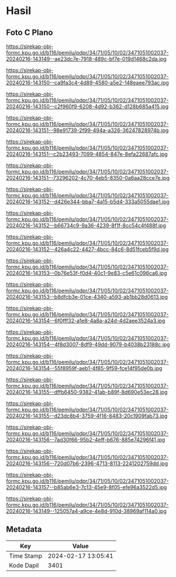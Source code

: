 # Hasil

## Foto C Plano

https://sirekap-obj-formc.kpu.go.id/b116/pemilu/pdpr/34/71/05/10/02/3471051002037-20240216-143149--ae23dc7e-7918-489c-bf7e-019d1468c2da.jpg

https://sirekap-obj-formc.kpu.go.id/b116/pemilu/pdpr/34/71/05/10/02/3471051002037-20240216-143150--ca9fa3c4-4d89-4580-a5e2-148eaee793ac.jpg

https://sirekap-obj-formc.kpu.go.id/b116/pemilu/pdpr/34/71/05/10/02/3471051002037-20240216-143150--c2f960f9-6208-4d92-b362-d128b685a415.jpg

https://sirekap-obj-formc.kpu.go.id/b116/pemilu/pdpr/34/71/05/10/02/3471051002037-20240216-143151--98e91739-2f99-494a-a326-36247828974b.jpg

https://sirekap-obj-formc.kpu.go.id/b116/pemilu/pdpr/34/71/05/10/02/3471051002037-20240216-143151--c2b23493-7099-4854-847e-8efa22687afc.jpg

https://sirekap-obj-formc.kpu.go.id/b116/pemilu/pdpr/34/71/05/10/02/3471051002037-20240216-143151--73296202-4c70-4eb5-8350-0a6aa28cce7e.jpg

https://sirekap-obj-formc.kpu.go.id/b116/pemilu/pdpr/34/71/05/10/02/3471051002037-20240216-143152--d426e344-bba7-4a15-b5d4-333a5055dae1.jpg

https://sirekap-obj-formc.kpu.go.id/b116/pemilu/pdpr/34/71/05/10/02/3471051002037-20240216-143152--b66734c9-9a36-4239-8f1f-8cc54c4f488f.jpg

https://sirekap-obj-formc.kpu.go.id/b116/pemilu/pdpr/34/71/05/10/02/3471051002037-20240216-143152--426a4c22-4427-4bcc-84c6-8d51fceb5f9d.jpg

https://sirekap-obj-formc.kpu.go.id/b116/pemilu/pdpr/34/71/05/10/02/3471051002037-20240216-143153--0b76e53f-f0d4-40c1-9e83-c5e61c096ca6.jpg

https://sirekap-obj-formc.kpu.go.id/b116/pemilu/pdpr/34/71/05/10/02/3471051002037-20240216-143153--b8dfcb3e-01ce-4340-a593-ab1bb28d0613.jpg

https://sirekap-obj-formc.kpu.go.id/b116/pemilu/pdpr/34/71/05/10/02/3471051002037-20240216-143154--6f0fff32-a1e8-4a8a-a24d-4d2aee3524a3.jpg

https://sirekap-obj-formc.kpu.go.id/b116/pemilu/pdpr/34/71/05/10/02/3471051002037-20240216-143154--4f8d3007-8df9-49dd-9079-b4038b23188c.jpg

https://sirekap-obj-formc.kpu.go.id/b116/pemilu/pdpr/34/71/05/10/02/3471051002037-20240216-143154--55f8959f-aeb1-4f85-9f59-fce14f95de0b.jpg

https://sirekap-obj-formc.kpu.go.id/b116/pemilu/pdpr/34/71/05/10/02/3471051002037-20240216-143155--dffb6450-9382-41ab-b89f-8d690e53ec28.jpg

https://sirekap-obj-formc.kpu.go.id/b116/pemilu/pdpr/34/71/05/10/02/3471051002037-20240216-143155--d23dc8b4-3759-4f16-8483-20c1909fab73.jpg

https://sirekap-obj-formc.kpu.go.id/b116/pemilu/pdpr/34/71/05/10/02/3471051002037-20240216-143156--7ad30f66-95b2-4eff-b676-885e74296f41.jpg

https://sirekap-obj-formc.kpu.go.id/b116/pemilu/pdpr/34/71/05/10/02/3471051002037-20240216-143156--720d07b6-2396-4713-8113-2241202759dd.jpg

https://sirekap-obj-formc.kpu.go.id/b116/pemilu/pdpr/34/71/05/10/02/3471051002037-20240216-143157--b85ab6e3-7c13-45e9-8f05-efe96a3522d5.jpg

https://sirekap-obj-formc.kpu.go.id/b116/pemilu/pdpr/34/71/05/10/02/3471051002037-20240216-143149--125057a4-a9ce-4e8d-910d-38969af114a0.jpg


## Metadata

| Key        | Value               |
| ---------- | ------------------- |
| Time Stamp | 2024-02-17 13:05:41 |
| Kode Dapil | 3401                |



